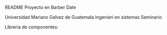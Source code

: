 README Proyecto en Barber Date

Universidad Mariano Galvez de Guatemala
Ingenieri en sistemas
Seminario


Libreria de componentes: <a href={https://akveo.github.io/react-native-ui-kitten/docs/guides/getting-started#manual-installation}>